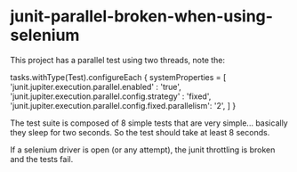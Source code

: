 # junit-parallel-broken-when-using-selenium

This project has a parallel test using two threads, note the:

tasks.withType(Test).configureEach {
    systemProperties = [
            'junit.jupiter.execution.parallel.enabled'                 : 'true',
            'junit.jupiter.execution.parallel.config.strategy'         : 'fixed',
            'junit.jupiter.execution.parallel.config.fixed.parallelism': '2',
    ]
}

The test suite is composed of 8 simple tests that are very simple... basically they sleep for two seconds. So the test should take at least 8 seconds.

If a selenium driver is open (or any attempt), the junit throttling is broken and the tests fail.
